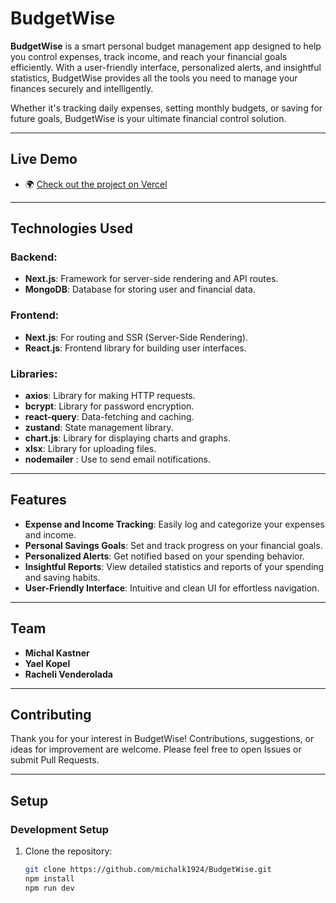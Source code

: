 # BudgetWise

**BudgetWise** is a smart personal budget management app designed to help you control expenses, track income, and reach your financial goals efficiently. With a user-friendly interface, personalized alerts, and insightful statistics, BudgetWise provides all the tools you need to manage your finances securely and intelligently.

Whether it's tracking daily expenses, setting monthly budgets, or saving for future goals, BudgetWise is your ultimate financial control solution.

---

## **Live Demo**
- 🌍 [Check out the project on Vercel](https://budget-wise-gamma.vercel.app/)

---

## **Technologies Used**

### **Backend:**
- **Next.js**: Framework for server-side rendering and API routes.
- **MongoDB**: Database for storing user and financial data.

### **Frontend:**
- **Next.js**: For routing and SSR (Server-Side Rendering).
- **React.js**: Frontend library for building user interfaces.

### **Libraries:**
- **axios**: Library for making HTTP requests.
- **bcrypt**: Library for password encryption.
- **react-query**: Data-fetching and caching.
- **zustand**: State management library.
- **chart.js**: Library for displaying charts and graphs.
- **xlsx**: Library for uploading files.
- **nodemailer** : Use to send email notifications.
  
---

## **Features**
- **Expense and Income Tracking**: Easily log and categorize your expenses and income.
- **Personal Savings Goals**: Set and track progress on your financial goals.
- **Personalized Alerts**: Get notified based on your spending behavior.
- **Insightful Reports**: View detailed statistics and reports of your spending and saving habits.
- **User-Friendly Interface**: Intuitive and clean UI for effortless navigation.

---


## **Team**
- **Michal Kastner**
- **Yael Kopel**
- **Racheli Venderolada**

---

## **Contributing**
Thank you for your interest in BudgetWise! Contributions, suggestions, or ideas for improvement are welcome. Please feel free to open Issues or submit Pull Requests.

---

## **Setup**

### **Development Setup**
1. Clone the repository:
   ```bash
   git clone https://github.com/michalk1924/BudgetWise.git
   npm install
   npm run dev
